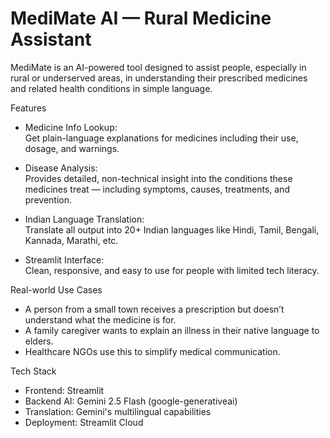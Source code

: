 # MediMate AI — Rural Medicine Assistant

MediMate is an AI-powered tool designed to assist people, especially in rural or underserved areas, in understanding their prescribed medicines and related health conditions in simple language.

Features

- Medicine Info Lookup:  
  Get plain-language explanations for medicines including their use, dosage, and warnings.

- Disease Analysis:  
  Provides detailed, non-technical insight into the conditions these medicines treat — including symptoms, causes, treatments, and prevention.

- Indian Language Translation:  
  Translate all output into 20+ Indian languages like Hindi, Tamil, Bengali, Kannada, Marathi, etc.

- Streamlit Interface:  
  Clean, responsive, and easy to use for people with limited tech literacy.

Real-world Use Cases

- A person from a small town receives a prescription but doesn’t understand what the medicine is for.
- A family caregiver wants to explain an illness in their native language to elders.
- Healthcare NGOs use this to simplify medical communication.

Tech Stack

- Frontend: Streamlit
- Backend AI: Gemini 2.5 Flash (google-generativeai)
- Translation: Gemini's multilingual capabilities
- Deployment: Streamlit Cloud


